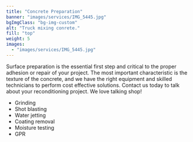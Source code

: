```yaml
---
title: "Concrete Preparation"
banner: "images/services/IMG_5445.jpg"
bgImgClass: "bg-img-custom"
alt: "Truck mixing conrete."
fill: "top"
weight: 5
images:
  - "images/services/IMG_5445.jpg"
---
```


Surface preparation is the essential first step and critical to the proper adhesion or repair of your project. The most important characteristic is the texture of the concrete, and we have the right equipment and skilled technicians to perform cost effective solutions. Contact us today to talk about your reconditioning project. We love talking shop!

- Grinding
- Shot blasting
- Water jetting
- Coating removal
- Moisture testing
- GPR
